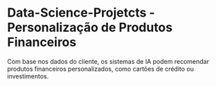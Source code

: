 # Data-Science-Projetcts - Personalização de Produtos Financeiros

Com base nos dados do cliente, os sistemas de IA podem recomendar produtos financeiros personalizados, como cartões de crédito ou investimentos.